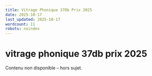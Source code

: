 ```yaml
---
title: Vitrage Phonique 37Db Prix 2025
date: 2025-10-17
last_updated: 2025-10-17
wordcount: 11
robots: noindex
---
```


# vitrage phonique 37db prix 2025

Contenu non disponible – hors sujet.